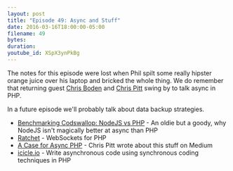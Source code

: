 ```yaml
---
layout: post
title: "Episode 49: Async and Stuff"
date: 2016-03-16T18:00:00-05:00
filename: 49
bytes:
duration:
youtube_id: XSpX3ynPkBg
---
```


The notes for this episode were lost when Phil spilt some really hipster orange juice over his
laptop and bricked the whole thing. We do remember that returning guest [Chris Boden](https://twitter.com/boden_c) and [Chris Pitt](https://twitter.com/assertchris) swing by to talk async in PHP.

In a future episode we'll probably talk about data backup strategies.

- [Benchmarking Codswallop: NodeJS vs PHP](https://philsturgeon.uk/php/2013/11/12/benchmarking-codswallop-nodejs-v-php/) - An oldie but a goody, why NodeJS isn't magically better at async than PHP
- [Ratchet](http://socketo.me/) - WebSockets for PHP
- [A Case for Async PHP](https://medium.com/async-php/a-case-for-async-php-f33e5e31ebba) - Chris Pitt wrote about this stuff on Medium
- [icicle.io](https://icicle.io/) - Write asynchronous code using synchronous coding techniques in PHP
